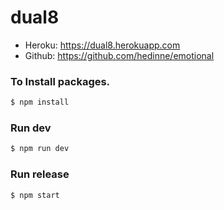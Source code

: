 # dual8

* Heroku: https://dual8.herokuapp.com
* Github: https://github.com/hedinne/emotional

### To Install packages.

```bash
$ npm install
```

### Run dev
```bash
$ npm run dev
```

### Run release
```bash
$ npm start
```
